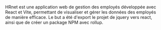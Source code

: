 HRnet est une application web de gestion des employés développée avec React et Vite, permettant de visualiser et gérer les données des employés de manière efficace. Le but a été d'export le projet de jquery vers react, ainsi que de créer un package NPM avec rollup.
